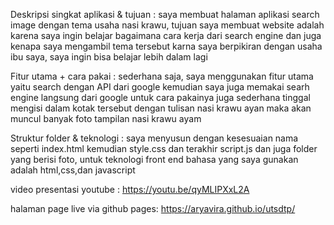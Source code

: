 Deskripsi singkat aplikasi & tujuan : saya membuat halaman aplikasi search image dengan tema usaha nasi krawu, tujuan saya membuat website adalah karena saya ingin belajar bagaimana cara kerja dari search engine dan juga kenapa saya mengambil tema tersebut karna saya berpikiran dengan usaha ibu saya, saya ingin bisa belajar lebih dalam lagi

Fitur utama + cara pakai : sederhana saja, saya menggunakan fitur utama yaitu search dengan API dari google kemudian saya juga memakai searh engine langsung dari google untuk cara pakainya juga sederhana tinggal mengisi dalam kotak tersebut dengan tulisan nasi krawu ayan maka akan muncul banyak foto tampilan nasi krawu ayam

Struktur folder & teknologi : saya menyusun dengan kesesuaian nama seperti index.html kemudian style.css dan terakhir script.js dan juga folder yang berisi foto, untuk teknologi front end bahasa yang saya gunakan adalah html,css,dan javascript


video presentasi youtube :
https://youtu.be/qyMLIPXxL2A

halaman page live via github pages:
https://aryavira.github.io/utsdtp/
